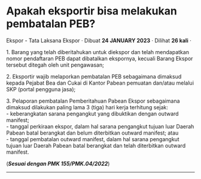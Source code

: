Apakah eksportir bisa melakukan pembatalan PEB?
===============================================

Ekspor - Tata Laksana Ekspor · Dibuat **24 JANUARY 2023** · Dilihat **26 kali** ·

1\. Barang yang telah diberitahukan untuk diekspor dan telah mendapatkan nomor pendaftaran PEB dapat dibatalkan ekspornya, kecuali Barang Ekspor tersebut ditegah oleh unit pengawasan;  
  
2\. Eksportir wajib melaporkan pembatalan PEB sebagaimana dimaksud kepada Pejabat Bea dan Cukai di Kantor Pabean pemuatan dan/atau melalui SKP (portal pengguna jasa);  
  
3\. Pelaporan pembatalan Pemberitahuan Pabean Ekspor sebagaimana dimaksud dilakukan paling lama 3 (tiga) hari kerja terhitung sejak:  
\- keberangkatan sarana pengangkut yang dibuktikan dengan outward manifest;  
\- tanggal perkiraan ekspor, dalam hal sarana pengangkut tujuan luar Daerah Pabean batal berangkat dan belum diterbitkan outward manifest; atau  
\- tanggal pembatalan outward manifest, dalam hal sarana pengangkut tujuan luar Daerah Pabean batal berangkat dan telah diterbitkan outward manifest.

(**_Sesuai dengan PMK 155/PMK.04/2022_**)  
  

  
  
  

* * *